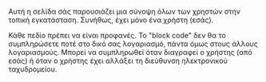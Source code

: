 Αυτή η σελίδα σάς παρουσιάζει μια σύνοψη όλων των χρηστών στην τοπική εγκατάσταση. Συνήθως, έχει μόνο ένα χρήστη (εσάς).

Κάθε πεδίο πρέπει να είναι προφανές. To "block code" δεν θα το συμπληρώσετε ποτέ στο δικό σας λογαριασμό, πάντα όμως στους άλλους λογαριασμούς. Μπορεί να συμπληρωθεί όταν διαγραφεί ο χρήστης (από εσάς) ή όταν ο χρήστης έχει αλλάξει τη διεύθυνση ηλεκτρονικού ταχυδρομείου.